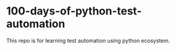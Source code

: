 # 100-days-of-python-test-automation
This repo is for learning test automation using python ecosystem. 